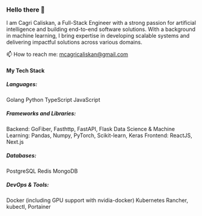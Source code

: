 ### Hello there 👋

I am Cagri Caliskan, a Full-Stack Engineer with a strong passion for artificial intelligence and building end-to-end software solutions. With a background in machine learning, I bring expertise in developing scalable systems and delivering impactful solutions across various domains.

📫 How to reach me: mcagricaliskan@gmail.com

#### My Tech Stack
##### Languages:

Golang
Python
TypeScript
JavaScript

##### Frameworks and Libraries:
Backend: GoFiber, Fasthttp, FastAPI, Flask
Data Science & Machine Learning: Pandas, Numpy, PyTorch, Scikit-learn, Keras
Frontend: ReactJS, Next.js

##### Databases:
PostgreSQL
Redis
MongoDB

##### DevOps & Tools:
Docker (including GPU support with nvidia-docker)
Kubernetes
Rancher, kubectl, Portainer
